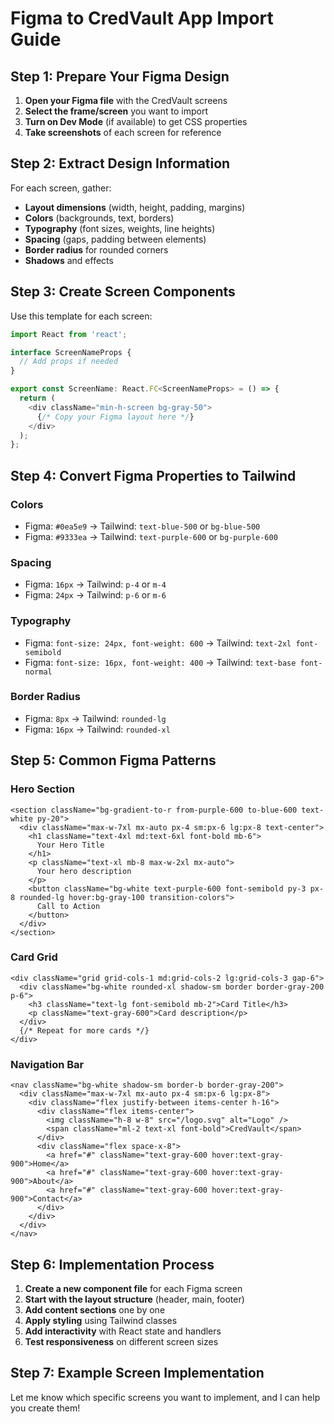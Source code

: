 # Figma to CredVault App Import Guide

## Step 1: Prepare Your Figma Design

1. **Open your Figma file** with the CredVault screens
2. **Select the frame/screen** you want to import
3. **Turn on Dev Mode** (if available) to get CSS properties
4. **Take screenshots** of each screen for reference

## Step 2: Extract Design Information

For each screen, gather:
- **Layout dimensions** (width, height, padding, margins)
- **Colors** (backgrounds, text, borders)
- **Typography** (font sizes, weights, line heights)
- **Spacing** (gaps, padding between elements)
- **Border radius** for rounded corners
- **Shadows** and effects

## Step 3: Create Screen Components

Use this template for each screen:

```typescript
import React from 'react';

interface ScreenNameProps {
  // Add props if needed
}

export const ScreenName: React.FC<ScreenNameProps> = () => {
  return (
    <div className="min-h-screen bg-gray-50">
      {/* Copy your Figma layout here */}
    </div>
  );
};
```

## Step 4: Convert Figma Properties to Tailwind

### Colors
- Figma: `#0ea5e9` → Tailwind: `text-blue-500` or `bg-blue-500`
- Figma: `#9333ea` → Tailwind: `text-purple-600` or `bg-purple-600`

### Spacing
- Figma: `16px` → Tailwind: `p-4` or `m-4`
- Figma: `24px` → Tailwind: `p-6` or `m-6`

### Typography
- Figma: `font-size: 24px, font-weight: 600` → Tailwind: `text-2xl font-semibold`
- Figma: `font-size: 16px, font-weight: 400` → Tailwind: `text-base font-normal`

### Border Radius
- Figma: `8px` → Tailwind: `rounded-lg`
- Figma: `16px` → Tailwind: `rounded-xl`

## Step 5: Common Figma Patterns

### Hero Section
```tsx
<section className="bg-gradient-to-r from-purple-600 to-blue-600 text-white py-20">
  <div className="max-w-7xl mx-auto px-4 sm:px-6 lg:px-8 text-center">
    <h1 className="text-4xl md:text-6xl font-bold mb-6">
      Your Hero Title
    </h1>
    <p className="text-xl mb-8 max-w-2xl mx-auto">
      Your hero description
    </p>
    <button className="bg-white text-purple-600 font-semibold py-3 px-8 rounded-lg hover:bg-gray-100 transition-colors">
      Call to Action
    </button>
  </div>
</section>
```

### Card Grid
```tsx
<div className="grid grid-cols-1 md:grid-cols-2 lg:grid-cols-3 gap-6">
  <div className="bg-white rounded-xl shadow-sm border border-gray-200 p-6">
    <h3 className="text-lg font-semibold mb-2">Card Title</h3>
    <p className="text-gray-600">Card description</p>
  </div>
  {/* Repeat for more cards */}
</div>
```

### Navigation Bar
```tsx
<nav className="bg-white shadow-sm border-b border-gray-200">
  <div className="max-w-7xl mx-auto px-4 sm:px-6 lg:px-8">
    <div className="flex justify-between items-center h-16">
      <div className="flex items-center">
        <img className="h-8 w-8" src="/logo.svg" alt="Logo" />
        <span className="ml-2 text-xl font-bold">CredVault</span>
      </div>
      <div className="flex space-x-8">
        <a href="#" className="text-gray-600 hover:text-gray-900">Home</a>
        <a href="#" className="text-gray-600 hover:text-gray-900">About</a>
        <a href="#" className="text-gray-600 hover:text-gray-900">Contact</a>
      </div>
    </div>
  </div>
</nav>
```

## Step 6: Implementation Process

1. **Create a new component file** for each Figma screen
2. **Start with the layout structure** (header, main, footer)
3. **Add content sections** one by one
4. **Apply styling** using Tailwind classes
5. **Add interactivity** with React state and handlers
6. **Test responsiveness** on different screen sizes

## Step 7: Example Screen Implementation

Let me know which specific screens you want to implement, and I can help you create them!
